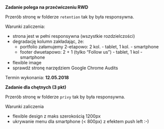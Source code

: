 **Zadanie polega na przećwiczeniu RWD**

Przerób stronę w folderze `retention` tak by była responsywna.

Warunki zaliczenia:
* strona jest w pełni responsywna (wszystkie rozdzielczości)
* degradację kolumn zakładając, że:
    * portfolio załamujemy 2-etapowo: 2 kol. - tablet, 1 kol. - smartphone
    * footer dwuetapowo: 2 + 1 (tylko “Follow us”) - tablet, 1 kol - smartphone
* flexible image
* sprawdź stronę narzędziem Google Chrome Audits

Termin wykonania: **12.05.2018**

**Zadanie dla chętnych (3 pkt)**

Przerób stronę w folderze `privy` tak by była responsywna.

Warunki zaliczenia
* flexible design z maks szerokością 1200px
* ukrywanie menu dla smartphone (< 800px) z efektem push left :-)